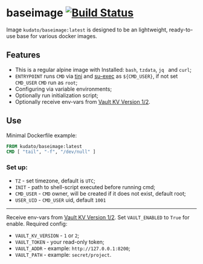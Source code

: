 # baseimage [![Build Status](https://drone.kudato.com/api/badges/kudato/baseimage/status.svg)](https://drone.kudato.com/kudato/baseimage)

Image ```kudato/baseimage:latest``` is designed to be an lightweight, ready-to-use base for various docker images.

## Features

- This is a regular alpine image with Installed: ```bash```, ```tzdata```, ```jq ```  and ```curl```;
- ```ENTRYPOINT``` runs ```CMD``` via [tini](https://github.com/krallin/tini) and [su-exec](https://github.com/ncopa/su-exec) as ```${CMD_USER}```, if not set ```CMD_USER```  ```CMD``` run as ```root```;
- Configuring via variable environments;
- Optionally run initialization script;
- Optionally receive env-vars from [Vault KV Version 1/2](https://www.vaultproject.io/docs/secrets/kv/index.html).

## Use

Minimal Dockerfile example:
```dockerfile
FROM kudato/baseimage:latest
CMD [ "tail", "-f", "/dev/null" ]
```

### Set up:
- ```TZ``` - set timezone, default is ```UTC```;
- ```INIT``` - path to shell-script executed before running cmd;
- ```CMD_USER``` - ```CMD``` owner, will be created if it does not exist, default root;
- ```USER_UID``` - ```CMD_USER``` uid, default ```1001```

-----

Receive env-vars from [Vault KV Version 1/2](https://www.vaultproject.io/docs/secrets/kv/index.html).
Set ```VAULT_ENABLED``` to ```True``` for enable.
Required config:

- ```VAULT_KV_VERSION``` - ```1``` or ```2```;
- ```VAULT_TOKEN``` - your read-only token;
- ```VAULT_ADDR``` - example: ```http://127.0.0.1:8200```;
- ```VAULT_PATH``` - example: ```secret/project```.
